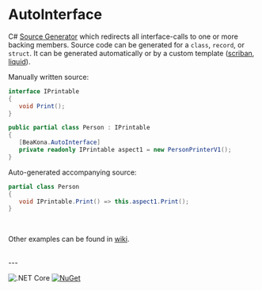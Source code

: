 # AutoInterface

C# [Source Generator](https://github.com/dotnet/roslyn/blob/master/docs/features/source-generators.md) which redirects all interface-calls to one or more backing members. Source code can be generated for a `class`, `record`, or `struct`. It can be generated automatically or by a custom template ([scriban](https://github.com/scriban/scriban), [liquid](https://github.com/scriban/scriban)).
<br>

Manually written source:

```csharp
interface IPrintable
{
   void Print();
}

public partial class Person : IPrintable
{
   [BeaKona.AutoInterface]
   private readonly IPrintable aspect1 = new PersonPrinterV1();
}
```

Auto-generated accompanying source:

```csharp
partial class Person
{
   void IPrintable.Print() => this.aspect1.Print();
}
```
<br>

Other examples can be found in [wiki](https://github.com/beakona/AutoInterface/wiki/Examples).

<br>
---

![.NET Core](https://github.com/beakona/AutoInterface/workflows/.NET%20Core/badge.svg)
[![NuGet](https://img.shields.io/nuget/v/BeaKona.AutoInterfaceGenerator)](https://www.nuget.org/packages/BeaKona.AutoInterfaceGenerator)
